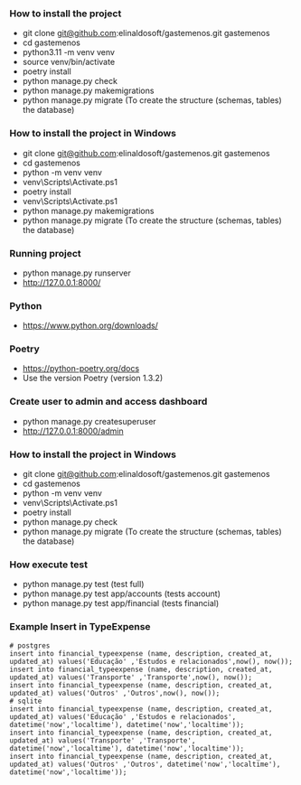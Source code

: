 ### How to install the project
- git clone git@github.com:elinaldosoft/gastemenos.git gastemenos
- cd gastemenos
- python3.11 -m venv venv
- source venv/bin/activate
- poetry install
- python manage.py check
- python manage.py makemigrations
- python manage.py migrate (To create the structure (schemas, tables) the database)

### How to install the project in Windows
- git clone git@github.com:elinaldosoft/gastemenos.git gastemenos
- cd gastemenos
- python -m venv venv
- venv\Scripts\Activate.ps1
- poetry install
- venv\Scripts\Activate.ps1
- python manage.py makemigrations
- python manage.py migrate (To create the structure (schemas, tables) the database)

### Running project
- python manage.py runserver
- http://127.0.0.1:8000/

### Python
- https://www.python.org/downloads/

### Poetry
- https://python-poetry.org/docs
- Use the version Poetry (version 1.3.2)

### Create user to admin and access dashboard
- python manage.py createsuperuser
- http://127.0.0.1:8000/admin

### How to install the project in Windows
- git clone git@github.com:elinaldosoft/gastemenos.git gastemenos
- cd gastemenos
- python -m venv venv
- venv\Scripts\Activate.ps1
- poetry install
- python manage.py check
- python manage.py migrate (To create the structure (schemas, tables) the database)

### How execute test
- python manage.py test (test full)
- python manage.py test app/accounts (tests account)
- python manage.py test app/financial (tests financial)

### Example Insert in TypeExpense
    # postgres
    insert into financial_typeexpense (name, description, created_at, updated_at) values('Educação' ,'Estudos e relacionados',now(), now());
    insert into financial_typeexpense (name, description, created_at, updated_at) values('Transporte' ,'Transporte',now(), now());
    insert into financial_typeexpense (name, description, created_at, updated_at) values('Outros' ,'Outros',now(), now());
    # sqlite
    insert into financial_typeexpense (name, description, created_at, updated_at) values('Educação' ,'Estudos e relacionados', datetime('now','localtime'), datetime('now','localtime'));
    insert into financial_typeexpense (name, description, created_at, updated_at) values('Transporte' ,'Transporte', datetime('now','localtime'), datetime('now','localtime'));
    insert into financial_typeexpense (name, description, created_at, updated_at) values('Outros' ,'Outros', datetime('now','localtime'), datetime('now','localtime'));
